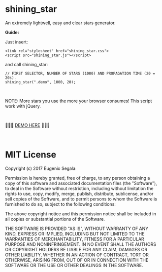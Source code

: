 # shining_star

An extremely lightwell, easy and clear stars generator.

<strong>Guide:</strong>

Just insert:

```
<link rel="stylesheet" href="shining_star.css">
<script src="shining_star.js"></script>
```

and call shining_star:

```
// FIRST SELECTOR, NUMBER OF STARS (1000) AND PROPAGATION TIME (20 = 20s).
shining_star(".demo", 1000, 20);
```
<br>

NOTE:
More stars you use the more your browser consumes!
This script work with jQuery.

<br>

<p>💾💾💾 <a href="http://www.testersite.it/github/shining_star/v1/">DEMO HERE</a> 💾💾💾</p>

<br>

# MIT License

Copyright (c) 2017 Eugenio Segala

Permission is hereby granted, free of charge, to any person obtaining a copy
of this software and associated documentation files (the "Software"), to deal
in the Software without restriction, including without limitation the rights
to use, copy, modify, merge, publish, distribute, sublicense, and/or sell
copies of the Software, and to permit persons to whom the Software is
furnished to do so, subject to the following conditions:

The above copyright notice and this permission notice shall be included in all
copies or substantial portions of the Software.

THE SOFTWARE IS PROVIDED "AS IS", WITHOUT WARRANTY OF ANY KIND, EXPRESS OR
IMPLIED, INCLUDING BUT NOT LIMITED TO THE WARRANTIES OF MERCHANTABILITY,
FITNESS FOR A PARTICULAR PURPOSE AND NONINFRINGEMENT. IN NO EVENT SHALL THE
AUTHORS OR COPYRIGHT HOLDERS BE LIABLE FOR ANY CLAIM, DAMAGES OR OTHER
LIABILITY, WHETHER IN AN ACTION OF CONTRACT, TORT OR OTHERWISE, ARISING FROM,
OUT OF OR IN CONNECTION WITH THE SOFTWARE OR THE USE OR OTHER DEALINGS IN THE
SOFTWARE.
